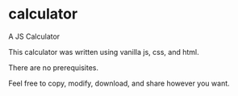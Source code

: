 # calculator
A JS Calculator

This calculator was written using vanilla js, css, and html.

There are no prerequisites.

Feel free to copy, modify, download, and share however you want.
